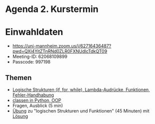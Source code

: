 # Agenda 2. Kurstermin

# Einwahldaten
* https://uni-mannheim.zoom.us/j/62716436487?pwd=QXI4YitZTnRNd0ZLR0FXNUdlcTdkQT09
* Meeting-ID: 62068109899
* Passcode: 997198


## Themen 
* [Logische Strukturen (if, for, while), Lambda-Audrücke, Funktionen, Fehler-Handhabung](01_logical_functions.ipynb)
* [classen in Python, OOP](03_objekt_orientiert.ipynb)
* Fragen, Ausblick (5 min)
* [Übung](02_logical_functions_exercise.ipynb) zu "logischen Strukturen und Funktionen" (45 Minuten) mit [Lösung](04_logical_functions_exercise_solution.ipynb)
